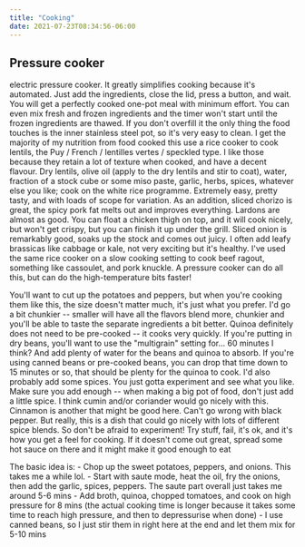```yaml
---
title: "Cooking"
date: 2021-07-23T08:34:56-06:00
---
```



## Pressure cooker
electric pressure cooker. It greatly simplifies cooking because it's automated. Just add the ingredients, close the lid, press a button, and wait. You will get a perfectly cooked one-pot meal with minimum effort. You can even mix fresh and frozen ingredients and the timer won't start until the frozen ingredients are thawed. If you don't overfill it the only thing the food touches is the inner stainless steel pot, so it's very easy to clean. I get the majority of my nutrition from food cooked this use a rice cooker to cook lentils, the Puy / French / lentilles vertes / speckled type. I like those because they retain a lot of texture when cooked, and have a decent flavour. Dry lentils, olive oil (apply to the dry lentils and stir to coat), water, fraction of a stock cube or some miso paste, garlic, herbs, spices, whatever else you like; cook on the white rice programme. Extremely easy, pretty tasty, and with loads of scope for variation.
As an addition, sliced chorizo is great, the spicy pork fat melts out and improves everything. Lardons are almost as good. You can float a chicken thigh on top, and it will cook nicely, but won't get crispy, but you can finish it up under the grill. Sliced onion is remarkably good, soaks up the stock and comes out juicy. I often add leafy brassicas like cabbage or kale, not very exciting but it's healthy.
I've used the same rice cooker on a slow cooking setting to cook beef ragout, something like cassoulet, and pork knuckle.
A pressure cooker can do all this, but can do the high-temperature bits faster!


You'll want to cut up the potatoes and peppers, but when you're cooking them like this, the size doesn't matter much, it's just what you prefer. I'd go a bit chunkier -- smaller will have all the flavors blend more, chunkier and you'll be able to taste the separate ingredients a bit better.
Quinoa definitely does not need to be pre-cooked -- it cooks very quickly. If you're putting in dry beans, you'll want to use the "multigrain" setting for... 60 minutes I think? And add plenty of water for the beans and quinoa to absorb.
If you're using canned beans or pre-cooked beans, you can drop that time down to 15 minutes or so, that should be plenty for the quinoa to cook.
I'd also probably add some spices. You just gotta experiment and see what you like. Make sure you add enough -- when making a big pot of food, don't just add a little spice. I think cumin and/or coriander would go nicely with this. Cinnamon is another that might be good here. Can't go wrong with black pepper.
But really, this is a dish that could go nicely with lots of different spice blends. So don't be afraid to experiment! Try stuff, fail, it's ok, and it's how you get a feel for cooking. If it doesn't come out great, spread some hot sauce on there and it might make it good enough to eat 

The basic idea is: - Chop up the sweet potatoes, peppers, and onions. This takes me a while lol. - Start with saute mode, heat the oil, fry the onions, then add the garlic, spices, peppers. The saute part overall just takes me around 5-6 mins - Add broth, quinoa, chopped tomatoes, and cook on high pressure for 8 mins (the actual cooking time is longer because it takes some time to reach high pressure, and then to depressurise when done) - I use canned beans, so I just stir them in right here at the end and let them mix for 5-10 mins
